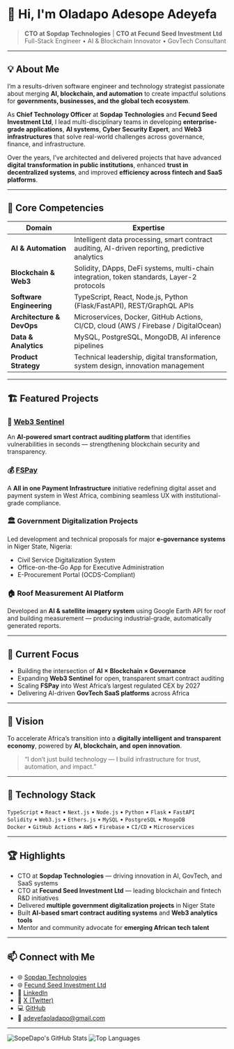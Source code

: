 # 👋 Hi, I'm Oladapo Adesope Adeyefa  

> **CTO at Sopdap Technologies** | **CTO at Fecund Seed Investment Ltd**  
> Full-Stack Engineer • AI & Blockchain Innovator • GovTech Consultant  

---

## 💡 About Me  

I’m a results-driven software engineer and technology strategist passionate about merging **AI, blockchain, and automation** to create impactful solutions for **governments, businesses, and the global tech ecosystem**.  

As **Chief Technology Officer** at **Sopdap Technologies** and **Fecund Seed Investment Ltd**, I lead multi-disciplinary teams in developing **enterprise-grade applications**, **AI systems**, **Cyber Security Expert**, and **Web3 infrastructures** that solve real-world challenges across governance, finance, and infrastructure.  

Over the years, I’ve architected and delivered projects that have advanced **digital transformation in public institutions**, enhanced **trust in decentralized systems**, and improved **efficiency across fintech and SaaS platforms**.

---

## 🧠 Core Competencies  

| Domain | Expertise |
|--------|------------|
| **AI & Automation** | Intelligent data processing, smart contract auditing, AI-driven reporting, predictive analytics |
| **Blockchain & Web3** | Solidity, DApps, DeFi systems, multi-chain integration, token standards, Layer-2 protocols |
| **Software Engineering** | TypeScript, React, Node.js, Python (Flask/FastAPI), REST/GraphQL APIs |
| **Architecture & DevOps** | Microservices, Docker, GitHub Actions, CI/CD, cloud (AWS / Firebase / DigitalOcean) |
| **Data & Analytics** | MySQL, PostgreSQL, MongoDB, AI inference pipelines |
| **Product Strategy** | Technical leadership, digital transformation, system design, innovation management |

---

## 🏗️ Featured Projects  

### 🧩 [Web3 Sentinel](https://web3sentinel.com)  
An **AI-powered smart contract auditing platform** that identifies vulnerabilities in seconds — strengthening blockchain security and transparency.

### 💰 [FSPay](https://fspay.ng)  
A **All in one Payment Infrastructure** initiative redefining digital asset and payment system in West Africa, combining seamless UX with institutional-grade compliance.

### 🏛️ Government Digitalization Projects  
Led development and technical proposals for major **e-governance systems** in Niger State, Nigeria:  
- Civil Service Digitalization System  
- Office-on-the-Go App for Executive Administration  
- E-Procurement Portal (OCDS-Compliant)  

### 🏠 Roof Measurement AI Platform  
Developed an **AI & satellite imagery system** using Google Earth API for roof and building measurement — producing industrial-grade, automatically generated reports.

---

## 🚀 Current Focus  

- Building the intersection of **AI × Blockchain × Governance**  
- Expanding **Web3 Sentinel** for open, transparent smart contract auditing  
- Scaling **FSPay** into West Africa’s largest regulated CEX by 2027  
- Delivering AI-driven **GovTech SaaS platforms** across Africa  

---

## 🧭 Vision  

To accelerate Africa’s transition into a **digitally intelligent and transparent economy**, powered by **AI, blockchain, and open innovation**.  

> “I don’t just build technology — I build infrastructure for trust, automation, and impact.”

---

## 🧰 Technology Stack  

`TypeScript` • `React` • `Next.js` • `Node.js` • `Python` • `Flask` • `FastAPI`  
`Solidity` • `Web3.js` • `Ethers.js` • `MySQL` • `PostgreSQL` • `MongoDB`  
`Docker` • `GitHub Actions` • `AWS` • `Firebase` • `CI/CD` • `Microservices`

---

## 🏆 Highlights  

- CTO at **Sopdap Technologies** — driving innovation in AI, GovTech, and SaaS systems  
- CTO at **Fecund Seed Investment Ltd** — leading blockchain and fintech R&D initiatives  
- Delivered **multiple government digitalization projects** in Niger State  
- Built **AI-based smart contract auditing systems** and **Web3 analytics tools**  
- Mentor and community advocate for **emerging African tech talent**

---

## 📫 Connect with Me  

- 🌐 [Sopdap Technologies](https://sopdap.com)  
- 🌐 [Fecund Seed Investment Ltd](https://fecundseed.com)  
- 💼 [LinkedIn](https://linkedin.com/in/sopdap)  
- 🧵 [X (Twitter)](https://x.com/OladapoAA)  
- 💻 [GitHub](https://github.com/SopeDapo)  
- 📧 adeyefaoladapo@gmail.com  

---

![SopeDapo's GitHub Stats](https://github-readme-stats.vercel.app/api?username=SopeDapo&show_icons=true&theme=tokyonight)
![Top Languages](https://github-readme-stats.vercel.app/api/top-langs/?username=SopeDapo&layout=compact&theme=tokyonight)


